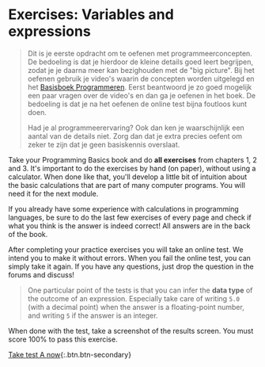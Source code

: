 # Exercises: Variables and expressions

> Dit is je eerste opdracht om te oefenen met programmeerconcepten. De bedoeling is dat je hierdoor de kleine details goed leert begrijpen, zodat je je daarna meer kan bezighouden met de "big picture". Bij het oefenen gebruik je video's waarin de concepten worden uitgelegd en het [Basisboek Programmeren](https://www.stgm.nl/basics/). Eerst beantwoord je zo goed mogelijk een paar vragen over de video's en dan ga je oefenen in het boek. De bedoeling is dat je na het oefenen de online test bijna foutloos kunt doen.
>
> Had je al programmeerervaring? Ook dan ken je waarschijnlijk een aantal van de details niet. Zorg dan dat je extra precies oefent om zeker te zijn dat je geen basiskennis overslaat.


<!-- 

## Data types

Watch the following video by Doug LLoyd to get introduced to C's basic data types (including a preview of more advanced types).

<div markdown="1" class="extend">
[![](still-datatypes.jpg)](https://www.youtube.com/watch?v=luDPUSmTcPc)
</div>

[Open video on Data Types on Youtube](https://www.youtube.com/watch?v=luDPUSmTcPc)

What is the "precision problem" concerning floats that Doug talked about?

<textarea name="form[precision_problem]" rows="4" required></textarea>

Why would a variable of the `bool` data type only take 1 bit of storage in a computer's memory?

<textarea name="form[bool_size]" rows="4" required></textarea>

Describe the difference between *initializing* a variable and *assigning a value* to a variable.

<textarea name="form[intializing_v_assigning]" rows="4" required></textarea>


## Operators

C also has a lot of operators that allow you to combine values into calculations. Watch Doug's video before continuing.

<div markdown="1" class="extend">
[![](still-operators.jpg)](https://www.youtube.com/watch?v=f1xZf4iJDWE)
</div>

[Open video on Operators on Youtube](https://www.youtube.com/watch?v=f1xZf4iJDWE)

Discuss the difference between the equality operator and the assignment operator, including what symbols are to be used for each in C.

<textarea name="form[equal_v_assign]" rows="4" required></textarea>


## Practice exercises

-->

Take your Programming Basics book and do **all exercises** from chapters 1, 2 and 3. It's important to do the exercises by hand (on paper), without using a calculator. When done like that, you'll develop a little bit of intuition about the basic calculations that are part of many computer programs. You will need it for the next module.

If you already have some experience with calculations in programming languages, be sure to do the last few exercises of every page and check if what you think is the answer is indeed correct! All answers are in the back of the book.

After completing your practice exercises you will take an online test. We intend you to make it without errors. When you fail the online test, you can simply take it again. If you have any questions, just drop the question in the forums and discuss!

> One particular point of the tests is that you can infer the **data type** of the outcome of an expression. Especially take care of writing `5.0` (with a decimal point) when the answer is a floating-point number, and writing `5` if the answer is an integer.

When done with the test, take a screenshot of the results screen. You must score 100% to pass this exercise.

[Take test A now](https://practice.mprog.nl/entry/prog1){:.btn.btn-secondary}
